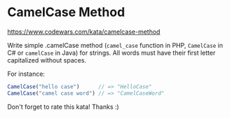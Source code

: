 # CamelCase Method

https://www.codewars.com/kata/camelcase-method

Write simple .camelCase method (`camel_case` function in PHP, `CamelCase` in C# or `camelCase` in Java) for strings. All words must have their first letter capitalized without spaces.

For instance:

```javascript
CamelCase("hello case")      // => "HelloCase"
CamelCase("camel case word") // => "CamelCaseWord"
```

Don't forget to rate this kata! Thanks :)
